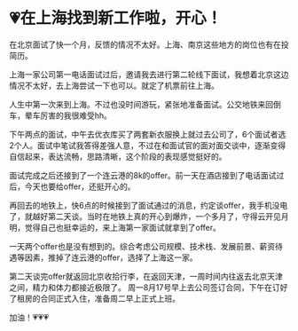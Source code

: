 # 💗在上海找到新工作啦，开心！


在北京面试了快一个月，反馈的情况不太好。上海、南京这些地方的岗位也有在投简历。

上海一家公司第一电话面试过后，邀请我去进行第二轮线下面试，我想着北京这边情况不太好，去上海尝试一下也可以。就定了机票前往上海。

人生中第一次来到上海。不过也没时间游玩，紧张地准备面试。公交地铁来回倒车，晕车厉害的我很难受hh。

下午两点的面试，中午去优衣库买了两套新衣服换上就过去公司了，6个面试者选2个人。面试中笔试我答得差强人意，不过在和面试官的面对面交谈中，逐渐变得自信起来，表达流畅，思路清晰，这个阶段的表现感觉挺好的。

面试完成之后还接到了一个连云港的8k的offer。前一天在酒店接到了电话面试过后，今天也要给offer，还挺开心的。

再回去的地铁上，快6点的时候接到了面试通过的消息，约定谈offer，我手机没电了，就越好第二天谈。当时在地铁上真的开心到爆炸，一个多月了，守得云开见月明，觉得自己也挺幸运的，来上海第一家面试就拿到了offer。

一天两个offer也是没有想到的。综合考虑公司规模、技术栈、发展前景、薪资待遇等因素，推掉了连云港的offer，选择了上海这一家。

第二天谈完offer就返回北京收拾行李，在返回天津，一周时间内往返去北京天津之间，精力和体力都接近极限了。
周一8月17号早上去公司签订合同，下午在订好了租房的合同正式入住，准备周二早上正式上班。

加油！💗💗💗
